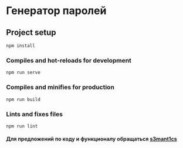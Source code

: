 # Генератор паролей

## Project setup
```
npm install
```

### Compiles and hot-reloads for development
```
npm run serve
```

### Compiles and minifies for production
```
npm run build
```

### Lints and fixes files
```
npm run lint
```

#### Для предложений по коду и функционалу обращаться [s3mant1cs](https://t.me/s3mant1cs)
